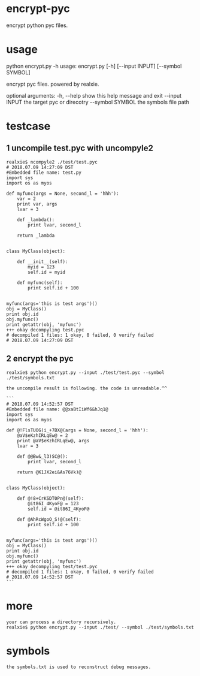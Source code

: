 # encrypt-pyc
encrypt python pyc files.

# usage
python encrypt.py -h
usage: encrypt.py [-h] [--input INPUT] [--symbol SYMBOL]

encrypt pyc files. powered by realxie.

optional arguments:
	-h, --help       show this help message and exit
	--input INPUT    the target pyc or direcotry
	--symbol SYMBOL  the symbols file path


# testcase
## 1 uncompile test.pyc with uncompyle2
	realxie$ ncompyle2 ./test/test.pyc
	# 2018.07.09 14:27:09 DST
	#Embedded file name: test.py
	import sys
	import os as myos
	
	def myfunc(args = None, second_l = 'hhh'):
	    var = 2
	    print var, args
	    lvar = 3
	
	    def _lambda():
	        print lvar, second_l
	
	    return _lambda
	
	
	class MyClass(object):
	
	    def __init__(self):
	        myid = 123
	        self.id = myid
	
	    def myfunc(self):
	        print self.id + 100
	
	
	myfunc(args='this is test args')()
	obj = MyClass()
	print obj.id
	obj.myfunc()
	print getattr(obj, 'myfunc')
	+++ okay decompyling test.pyc
	# decompiled 1 files: 1 okay, 0 failed, 0 verify failed
	# 2018.07.09 14:27:09 DST


## 2 encrypt the pyc
	realxie$ python encrypt.py --input ./test/test.pyc --symbol ./test/symbols.txt

	the uncompile result is following. the code is unreadable.^^

	```
	# 2018.07.09 14:52:57 DST
	#Embedded file name: @@xaBtIiWf6&hJq1@
	import sys
	import os as myos
	
	def @!FlsTUOG(i_+7BX@(args = None, second_l = 'hhh'):
	    @aV$eKzhIRLqEw@ = 2
	    print @aV$eKzhIRLqEw@, args
	    lvar = 3
	
	    def @@Bw&_l3)SC@():
	        print lvar, second_l
	
	    return @K1JX2ei&As76Vk)@
	
	
	class MyClass(object):
	
	    def @!8+CrKSDT0Pn@(self):
	        @it86I_4KyoF@ = 123
	        self.id = @it86I_4KyoF@
	
	    def @AhRcWgoO_S!@(self):
	        print self.id + 100
	
	
	myfunc(args='this is test args')()
	obj = MyClass()
	print obj.id
	obj.myfunc()
	print getattr(obj, 'myfunc')
	+++ okay decompyling test/test.pyc
	# decompiled 1 files: 1 okay, 0 failed, 0 verify failed
	# 2018.07.09 14:52:57 DST
	```

# more
	your can process a directory recursively.
	realxie$ python encrypt.py --input ./test/ --symbol ./test/symbols.txt


# symbols
	the symbols.txt is used to reconstruct debug messages.
